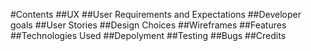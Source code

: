 #Contents
##UX
##User Requirements and Expectations
##Developer goals
##User Stories
##Design Choices
##Wireframes
##Features
##Technologies Used
##Depolyment
##Testing
##Bugs
##Credits
